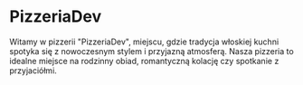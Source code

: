 # PizzeriaDev

Witamy w pizzerii "PizzeriaDev", miejscu, gdzie tradycja włoskiej kuchni spotyka się z nowoczesnym stylem i przyjazną atmosferą. Nasza pizzeria to idealne miejsce na rodzinny obiad, romantyczną kolację czy spotkanie z przyjaciółmi.

